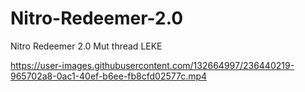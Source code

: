 # Nitro-Redeemer-2.0
Nitro Redeemer 2.0 Mut thread
LEKE 

https://user-images.githubusercontent.com/132664997/236440219-965702a8-0ac1-40ef-b6ee-fb8cfd02577c.mp4

